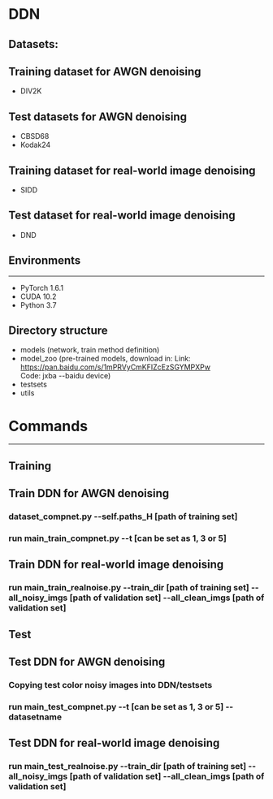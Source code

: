 # DDN
Datasets:
----------
## Training dataset for AWGN denoising
- DIV2K
## Test datasets for AWGN denoising
- CBSD68
- Kodak24
## Training dataset for real-world image denoising
- SIDD
## Test dataset for real-world image denoising
- DND

## Environments
----------
- PyTorch 1.6.1
- CUDA 10.2
- Python 3.7

Directory structure
----------
- models (network, train method definition)
- model_zoo (pre-trained models, download in:
Link: https://pan.baidu.com/s/1mPRVyCmKFIZcEzSGYMPXPw  
Code: jxba
--baidu device)
- testsets
- utils

# Commands
----------
## Training
## Train DDN for AWGN denoising
### dataset_compnet.py --self.paths_H [path of training set]
### run main_train_compnet.py --t [can be set as 1, 3 or 5]
## Train DDN for real-world image denoising
### run main_train_realnoise.py --train_dir [path of training set] --all_noisy_imgs [path of validation set] --all_clean_imgs [path of validation set]

## Test
## Test DDN for AWGN denoising
### Copying test color noisy images into DDN/testsets
### run main_test_compnet.py --t [can be set as 1, 3 or 5] --datasetname
## Test DDN for real-world image denoising
### run main_test_realnoise.py --train_dir [path of training set] --all_noisy_imgs [path of validation set] --all_clean_imgs [path of validation set]
